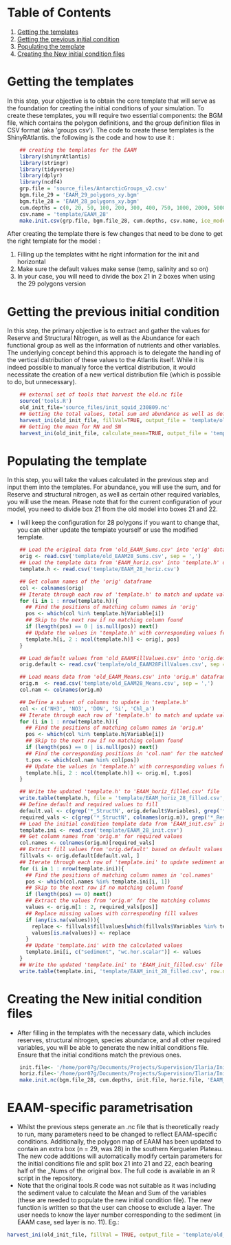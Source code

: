
# Table of Contents

1.  [Getting the templates](#orgaaeca13)
2.  [Getting the previous initial condition](#org77b9c7a)
3.  [Populating the template](#org60993b1)
4.  [Creating the New initial condition files](#orgad10a7c)



<a id="orgaaeca13"></a>

# Getting the templates

In this step, your objective is to obtain the core template that will serve as the
foundation for creating the initial conditions of your simulation. To create these
templates, you will require two essential components: the BGM file, which contains
the polygon definitions, and the group definition files in CSV format (aka 'groups
csv'). The code to create these templates is the ShinyRAtlantis. the following is the
code and how to use it :
```R
    ## creating the templates for the EAAM
    library(shinyrAtlantis)
    library(stringr)
    library(tidyverse)
    library(dplyr)
    library(ncdf4)
    grp.file = 'source_files/AntarcticGroups_v2.csv'
    bgm.file_29 = 'EAAM_29_polygons_xy.bgm'
    bgm.file_28 = 'EAAM_28_polygons_xy.bgm'
    cum.depths = c(0, 20, 50, 100, 200, 300, 400, 750, 1000, 2000, 5000)
    csv.name = 'template/EAAM_28'
    make.init.csv(grp.file, bgm.file_28, cum.depths, csv.name, ice_model=TRUE)
```


After creating the template there is few changes that need to be done to get the
right template for the model :

1.  Filling up the templates witht he right information for the init and horizontal
2.  Make sure the default values make sense (temp,  salinity and so on)
3.  In your case, you will need to divide the box 21 in 2 boxes when using the 29 polygons version


<a id="org77b9c7a"></a>

# Getting the previous initial condition

In this step, the primary objective is to extract and gather the values for Reserve
and Structural Nitrogen, as well as the Abundance for each functional group as well as the information of nutrients and other variables. The
underlying concept behind this approach is to delegate the handling of the vertical
distribution of these values to the Atlantis itself. While it is indeed possible to
manually force the vertical distribution, it would necessitate the creation of a new
vertical distribution file (which is possible to do, but unnecessary).

```R
    ## external set of tools that harvest the old.nc file
    source('tools.R')
    old_init_file='source_files/init_squid_230809.nc'
    ## Getting the total values, total sum and abundance as well as defaul values
    harvest_ini(old_init_file, fillVal=TRUE, output_file = 'template/old_EAAM28')
    ## Getting the mean for RN and SN
    harvest_ini(old_init_file, calculate_mean=TRUE, output_file = 'template/old_EAAM28')
```

<a id="org60993b1"></a>

# Populating the template

In this step, you will take the values calculated in the previous step and input
them into the templates. For abundance, you will use the sum, and for Reserve and
structural nitrogen, as well as certain other required variables, you will use the
mean. Please note that for the current configuration of your model, you need to
divide box 21 from the old model into boxes 21 and 22.

-   I will keep the configuration for 28 polygons if you want to change that, you can either update the template yourself or use the modified template.
```R
    ## Load the original data from 'old_EAAM_Sums.csv' into 'orig' dataframe
    orig <- read.csv('template/old_EAAM28_Sums.csv', sep = ',')
    ## Load the template data from 'EAAM_horiz.csv' into 'template.h' dataframe
    template.h <- read.csv('template/EAAM_28_horiz.csv')

    ## Get column names of the 'orig' dataframe
    col <- colnames(orig)
    ## Iterate through each row of 'template.h' to match and update values
    for (i in 1 : nrow(template.h)){
      ## Find the positions of matching column names in 'orig'
      pos <- which(col %in% template.h$Variable[i])
      ## Skip to the next row if no matching column found
      if (length(pos) == 0 | is.null(pos)) next()
      ## Update the values in 'template.h' with corresponding values from 'orig'
      template.h[i, 2 : ncol(template.h)] <- orig[, pos]
    }

    ## Load default values from 'old_EAAMFillValues.csv' into 'orig.default'
    orig.default <- read.csv('template/old_EAAM28FillValues.csv', sep = ',')

    ## Load means data from 'old_EAAM_Means.csv' into 'orig.m' dataframe
    orig.m  <- read.csv('template/old_EAAM28_Means.csv', sep = ',')
    col.nam <- colnames(orig.m)

    ## Define a subset of columns to update in 'template.h'
    col <- c('NH3', 'NO3', 'DON', 'Si', 'Chl_a')
    ## Iterate through each row of 'template.h' to match and update values
    for (i in 1 : nrow(template.h)){
      ## Find the positions of matching column names in 'orig.m'
      pos <- which(col %in% template.h$Variable[i])
      ## Skip to the next row if no matching column found
      if (length(pos) == 0 | is.null(pos)) next()
      ## Find the corresponding positions in 'col.nam' for the matched columns
      t.pos <- which(col.nam %in% col[pos])
      ## Update the values in 'template.h' with corresponding values from 'orig.m'
      template.h[i, 2 : ncol(template.h)] <- orig.m[, t.pos]
    }

    ## Write the updated 'template.h' to 'EAAM_horiz_filled.csv' file
    write.table(template.h, file = 'template/EAAM_horiz_28_filled.csv', sep = ',', row.names=FALSE)
    ## Define default and required values to fill
    default.val <- c(grep('*_StructN', orig.default$Variables), grep('*_ResN', orig.default$Variables), grep('*_F$', colnames(orig.m)))
    required_vals <- c(grep('*_StructN', colnames(orig.m)), grep('*_ResN', colnames(orig.m)), grep('*_F$', colnames(orig.m)))
    ## Load the initial condition template data from 'EAAM_init.csv' into 'template.ini'
    template.ini <- read.csv('template/EAAM_28_init.csv')
    ## Get column names from 'orig.m' for required values
    col.names <- colnames(orig.m)[required_vals]
    ## Extract fill values from 'orig.default' based on default values
    fillvals <- orig.default[default.val, ]
    ## Iterate through each row of 'template.ini' to update sediment and wc.hor.scalar values
    for (i in 1 : nrow(template.ini)){
      ## Find the positions of matching column names in 'col.names'
      pos <- which(col.names %in% template.ini[i, 1])
      ## Skip to the next row if no matching column found
      if (length(pos) == 0) next()
      ## Extract the values from 'orig.m' for the matching columns
      values <- orig.m[1 : 2, required_vals[pos]]
      ## Replace missing values with corresponding fill values
      if (any(is.na(values))){
        replace <- fillvals$fillvalues[which(fillvals$Variables %in% template.ini[i, 1])]
        values[is.na(values)] <- replace
      }
      ## Update 'template.ini' with the calculated values
      template.ini[i, c("sediment", "wc.hor.scalar")] <- values
    }
    ## Write the updated 'template.ini' to 'EAAM_init_filled.csv' file
    write.table(template.ini, 'template/EAAM_init_28_filled.csv', row.names = FALSE, sep = ',')
```

<a id="orgad10a7c"></a>

# Creating the New initial condition files

-   After filling in the templates with the necessary data, which includes reserves,
    structural nitrogen, species abundance, and all other required variables, you will
    be able to generate the new initial conditions file. Ensure that the initial
    conditions match the previous ones.

```R
    init.file<- '/home/por07g/Documents/Projects/Supervision/Ilaria/Initial_conditions/template/EAAM_init_28_filled.csv'
    horiz.file<-'/home/por07g/Documents/Projects/Supervision/Ilaria/Initial_conditions/template/EAAM_horiz_28_filled.csv'
    make.init.nc(bgm.file_28, cum.depths, init.file, horiz.file, 'EAAM_28_init.nc', ice_model=TRUE)
```

# EAAM-specific parametrisation

- Whilst the previous steps generate an .nc file that is theoretically ready to run, many parameters need to be changed to reflect EAAM-specific conditions. Additionally, the polygon map of EAAM has been updated to contain an extra box (n = 29, was 28) in the southern Kerguelen Plateau. The new code additions will automatically modify certain parameters for the initial conditions file and split box 21 into 21 and 22, each bearing half of the _Nums of the original box. The full code is available in an R script in the repository.
- Note that the original tools.R code was not suitable as it was including the sediment value to calculate the Mean and Sum of the variables (these are needed to populate the new initial condition file). The new function is written so that the user can choose to exclude a layer. The user needs to know the layer number corresponding to the sediment (in EAAM case, sed layer is no. 11). Eg.:
```R
harvest_ini(old_init_file, fillVal = TRUE, output_file = 'template/old_EAAM29', exclude_row = 11)
```
